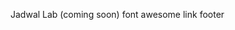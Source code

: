 Jadwal Lab (coming soon)
font awesome link footer
<i class="fa fa-globe me-3"></i>
<i class="fa fa-globe me-3"></i>
<i class="fa fa-globe me-3"></i>
<i class="fa fa-globe me-3"></i>
<i class="fa fa-globe me-3"></i>